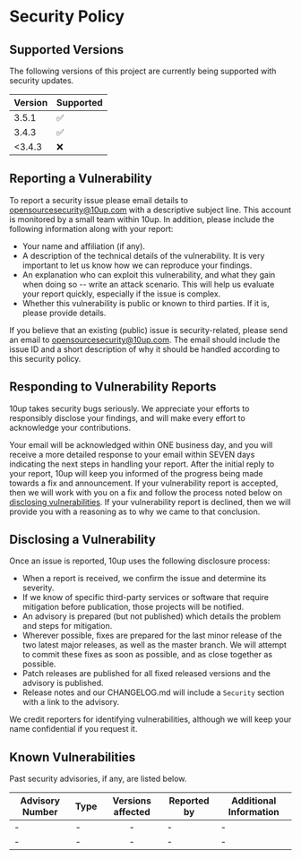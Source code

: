 # Security Policy

## Supported Versions

The following versions of this project are currently being supported with security updates.

| Version | Supported          |
| ------- | ------------------ |
| 3.5.1   | :white_check_mark: |
| 3.4.3   | :white_check_mark: |
| <3.4.3  | :x:                |

## Reporting a Vulnerability

To report a security issue please email details to opensourcesecurity@10up.com with a descriptive subject line.  This account is monitored by a small team within 10up.  In addition, please include the following information along with your report:

- Your name and affiliation (if any).
- A description of the technical details of the vulnerability.  It is very important to let us know how we can reproduce your findings.
- An explanation who can exploit this vulnerability, and what they gain when doing so -- write an attack scenario.  This will help us evaluate your report quickly, especially if the issue is complex.
- Whether this vulnerability is public or known to third parties.  If it is, please provide details.

If you believe that an existing (public) issue is security-related, please send an email to opensourcesecurity@10up.com.  The email should include the issue ID and a short description of why it should be handled according to this security policy.

## Responding to Vulnerability Reports

10up takes security bugs seriously.  We appreciate your efforts to responsibly disclose your findings, and will make every effort to acknowledge your contributions.

Your email will be acknowledged within ONE business day, and you will receive a more detailed response to your email within SEVEN days indicating the next steps in handling your report.  After the initial reply to your report, 10up will keep you informed of the progress being made towards a fix and announcement.  If your vulnerability report is accepted, then we will work with you on a fix and follow the process noted below on [disclosing vulnerabilities](#disclosing-a-vulnerability).  If your vulnerability report is declined, then we will provide you with a reasoning as to why we came to that conclusion.

## Disclosing a Vulnerability

Once an issue is reported, 10up uses the following disclosure process:

- When a report is received, we confirm the issue and determine its severity.
- If we know of specific third-party services or software that require mitigation before publication, those projects will be notified.
- An advisory is prepared (but not published) which details the problem and steps for mitigation.
- Wherever possible, fixes are prepared for the last minor release of the two latest major releases, as well as the master branch.  We will attempt to commit these fixes as soon as possible, and as close together as possible.
- Patch releases are published for all fixed released versions and the advisory is published.
- Release notes and our CHANGELOG.md will include a `Security` section with a link to the advisory.

We credit reporters for identifying vulnerabilities, although we will keep your name confidential if you request it.

## Known Vulnerabilities

Past security advisories, if any, are listed below.

| Advisory Number | Type               | Versions affected | Reported by           | Additional Information      |
|-----------------|--------------------|:-----------------:|-----------------------|-----------------------------|
| -               | -                  | -                 | -                     | -                           |
| -               | -                  | -                 | -                     | -                           |
